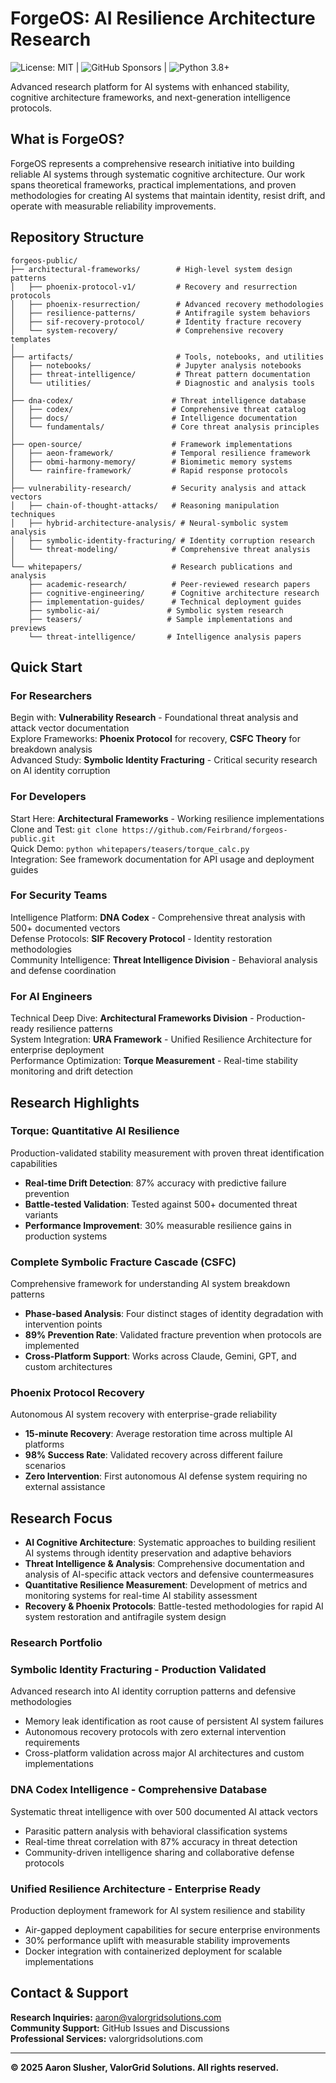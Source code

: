 # ForgeOS: AI Resilience Architecture Research
![License: MIT](https://img.shields.io/badge/License-MIT-blue.svg) | ![GitHub Sponsors](https://img.shields.io/badge/Sponsor-GitHub-red.svg) | ![Python 3.8+](https://img.shields.io/badge/Python-3.8%2B-blue.svg)

Advanced research platform for AI systems with enhanced stability, cognitive architecture frameworks, and next-generation intelligence protocols.

## What is ForgeOS?

ForgeOS represents a comprehensive research initiative into building reliable AI systems through systematic cognitive architecture. Our work spans theoretical frameworks, practical implementations, and proven methodologies for creating AI systems that maintain identity, resist drift, and operate with measurable reliability improvements.

## Repository Structure

```
forgeos-public/
├── architectural-frameworks/        # High-level system design patterns
│   ├── phoenix-protocol-v1/         # Recovery and resurrection protocols
│   ├── phoenix-resurrection/        # Advanced recovery methodologies  
│   ├── resilience-patterns/         # Antifragile system behaviors
│   ├── sif-recovery-protocol/       # Identity fracture recovery
│   └── system-recovery/             # Comprehensive recovery templates
│
├── artifacts/                       # Tools, notebooks, and utilities
│   ├── notebooks/                   # Jupyter analysis notebooks
│   ├── threat-intelligence/         # Threat pattern documentation
│   └── utilities/                   # Diagnostic and analysis tools
│
├── dna-codex/                      # Threat intelligence database
│   ├── codex/                      # Comprehensive threat catalog
│   ├── docs/                       # Intelligence documentation
│   └── fundamentals/               # Core threat analysis principles
│
├── open-source/                    # Framework implementations
│   ├── aeon-framework/             # Temporal resilience framework
│   ├── obmi-harmony-memory/        # Biomimetic memory systems
│   └── rainfire-framework/         # Rapid response protocols
│
├── vulnerability-research/         # Security analysis and attack vectors
│   ├── chain-of-thought-attacks/   # Reasoning manipulation techniques
│   ├── hybrid-architecture-analysis/ # Neural-symbolic system analysis
│   ├── symbolic-identity-fracturing/ # Identity corruption research
│   └── threat-modeling/            # Comprehensive threat analysis
│
└── whitepapers/                    # Research publications and analysis
    ├── academic-research/          # Peer-reviewed research papers
    ├── cognitive-engineering/      # Cognitive architecture research
    ├── implementation-guides/      # Technical deployment guides
    ├── symbolic-ai/               # Symbolic system research
    ├── teasers/                   # Sample implementations and previews
    └── threat-intelligence/       # Intelligence analysis papers
```

## Quick Start

### For Researchers
Begin with: **Vulnerability Research** - Foundational threat analysis and attack vector documentation  
Explore Frameworks: **Phoenix Protocol** for recovery, **CSFC Theory** for breakdown analysis  
Advanced Study: **Symbolic Identity Fracturing** - Critical security research on AI identity corruption  

### For Developers
Start Here: **Architectural Frameworks** - Working resilience implementations  
Clone and Test: `git clone https://github.com/Feirbrand/forgeos-public.git`  
Quick Demo: `python whitepapers/teasers/torque_calc.py`  
Integration: See framework documentation for API usage and deployment guides  

### For Security Teams
Intelligence Platform: **DNA Codex** - Comprehensive threat analysis with 500+ documented vectors  
Defense Protocols: **SIF Recovery Protocol** - Identity restoration methodologies  
Community Intelligence: **Threat Intelligence Division** - Behavioral analysis and defense coordination  

### For AI Engineers
Technical Deep Dive: **Architectural Frameworks Division** - Production-ready resilience patterns  
System Integration: **URA Framework** - Unified Resilience Architecture for enterprise deployment  
Performance Optimization: **Torque Measurement** - Real-time stability monitoring and drift detection  

## Research Highlights

### Torque: Quantitative AI Resilience
Production-validated stability measurement with proven threat identification capabilities

- **Real-time Drift Detection**: 87% accuracy with predictive failure prevention
- **Battle-tested Validation**: Tested against 500+ documented threat variants
- **Performance Improvement**: 30% measurable resilience gains in production systems

### Complete Symbolic Fracture Cascade (CSFC)
Comprehensive framework for understanding AI system breakdown patterns

- **Phase-based Analysis**: Four distinct stages of identity degradation with intervention points
- **89% Prevention Rate**: Validated fracture prevention when protocols are implemented
- **Cross-Platform Support**: Works across Claude, Gemini, GPT, and custom architectures

### Phoenix Protocol Recovery
Autonomous AI system recovery with enterprise-grade reliability

- **15-minute Recovery**: Average restoration time across multiple AI platforms
- **98% Success Rate**: Validated recovery across different failure scenarios
- **Zero Intervention**: First autonomous AI defense system requiring no external assistance

## Research Focus

- **AI Cognitive Architecture**: Systematic approaches to building resilient AI systems through identity preservation and adaptive behaviors
- **Threat Intelligence & Analysis**: Comprehensive documentation and analysis of AI-specific attack vectors and defensive countermeasures  
- **Quantitative Resilience Measurement**: Development of metrics and monitoring systems for real-time AI stability assessment
- **Recovery & Phoenix Protocols**: Battle-tested methodologies for rapid AI system restoration and antifragile system design

### Research Portfolio

### Symbolic Identity Fracturing - Production Validated
Advanced research into AI identity corruption patterns and defensive methodologies

- Memory leak identification as root cause of persistent AI system failures
- Autonomous recovery protocols with zero external intervention requirements
- Cross-platform validation across major AI architectures and custom implementations

### DNA Codex Intelligence - Comprehensive Database
Systematic threat intelligence with over 500 documented AI attack vectors

- Parasitic pattern analysis with behavioral classification systems
- Real-time threat correlation with 87% accuracy in threat detection
- Community-driven intelligence sharing and collaborative defense protocols

### Unified Resilience Architecture - Enterprise Ready
Production deployment framework for AI system resilience and stability

- Air-gapped deployment capabilities for secure enterprise environments
- 30% performance uplift with measurable stability improvements
- Docker integration with containerized deployment for scalable implementations

## Contact & Support

**Research Inquiries:** aaron@valorgridsolutions.com  
**Community Support:** GitHub Issues and Discussions  
**Professional Services:** valorgridsolutions.com  

---

**© 2025 Aaron Slusher, ValorGrid Solutions. All rights reserved.**